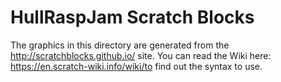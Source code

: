 # HullRaspJam Scratch Blocks
The graphics in this directory are generated from the http://scratchblocks.github.io/ site. You can read the Wiki here: https://en.scratch-wiki.info/wiki/to find out the syntax to use.

